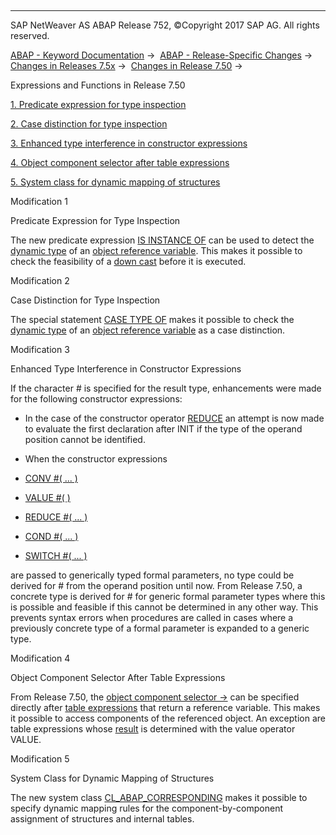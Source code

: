   

* * *

SAP NetWeaver AS ABAP Release 752, ©Copyright 2017 SAP AG. All rights reserved.

[ABAP - Keyword Documentation](https://help.sap.com/doc/abapdocu_752_index_htm/7.52/en-US/abenabap.htm) →  [ABAP - Release-Specific Changes](https://help.sap.com/doc/abapdocu_752_index_htm/7.52/en-US/abennews.htm) →  [Changes in Releases 7.5x](https://help.sap.com/doc/abapdocu_752_index_htm/7.52/en-US/abennews-75.htm) →  [Changes in Release 7.50](https://help.sap.com/doc/abapdocu_752_index_htm/7.52/en-US/abennews-750.htm) → 

Expressions and Functions in Release 7.50

[1\. Predicate expression for type inspection](#!ABAP_MODIFICATION_1@1@)

[2\. Case distinction for type inspection](#!ABAP_MODIFICATION_2@2@)

[3\. Enhanced type interference in constructor expressions](#!ABAP_MODIFICATION_3@3@)

[4\. Object component selector after table expressions](#!ABAP_MODIFICATION_4@4@)

[5\. System class for dynamic mapping of structures](#!ABAP_MODIFICATION_5@5@)

Modification 1

Predicate Expression for Type Inspection

The new predicate expression [IS INSTANCE OF](https://help.sap.com/doc/abapdocu_752_index_htm/7.52/en-US/abenlogexp_instance_of.htm) can be used to detect the [dynamic type](https://help.sap.com/doc/abapdocu_752_index_htm/7.52/en-US/abendynamic_type_glosry.htm "Glossary Entry") of an [object reference variable](https://help.sap.com/doc/abapdocu_752_index_htm/7.52/en-US/abenobject_refer_variable_glosry.htm "Glossary Entry"). This makes it possible to check the feasibility of a [down cast](https://help.sap.com/doc/abapdocu_752_index_htm/7.52/en-US/abendown_cast_glosry.htm "Glossary Entry") before it is executed.

Modification 2

Case Distinction for Type Inspection

The special statement [CASE TYPE OF](https://help.sap.com/doc/abapdocu_752_index_htm/7.52/en-US/abapcase_type.htm) makes it possible to check the [dynamic type](https://help.sap.com/doc/abapdocu_752_index_htm/7.52/en-US/abendynamic_type_glosry.htm "Glossary Entry") of an [object reference variable](https://help.sap.com/doc/abapdocu_752_index_htm/7.52/en-US/abenobject_refer_variable_glosry.htm "Glossary Entry") as a case distinction.

Modification 3

Enhanced Type Interference in Constructor Expressions

If the character # is specified for the result type, enhancements were made for the following constructor expressions:

-   In the case of the constructor operator [REDUCE](https://help.sap.com/doc/abapdocu_752_index_htm/7.52/en-US/abenconstructor_expression_reduce.htm) an attempt is now made to evaluate the first declaration after INIT if the type of the operand position cannot be identified.
    
-   When the constructor expressions
    

-   [CONV #( ... )](https://help.sap.com/doc/abapdocu_752_index_htm/7.52/en-US/abenconstructor_expression_conv.htm)

-   [VALUE #( )](https://help.sap.com/doc/abapdocu_752_index_htm/7.52/en-US/abenvalue_constructor_params_init.htm)

-   [REDUCE #( ... )](https://help.sap.com/doc/abapdocu_752_index_htm/7.52/en-US/abenconstructor_expression_reduce.htm)

-   [COND #( ... )](https://help.sap.com/doc/abapdocu_752_index_htm/7.52/en-US/abenconditional_expression_cond.htm)

-   [SWITCH #( ... )](https://help.sap.com/doc/abapdocu_752_index_htm/7.52/en-US/abenconditional_expression_switch.htm)

are passed to generically typed formal parameters, no type could be derived for # from the operand position until now. From Release 7.50, a concrete type is derived for # for generic formal parameter types where this is possible and feasible if this cannot be determined in any other way. This prevents syntax errors when procedures are called in cases where a previously concrete type of a formal parameter is expanded to a generic type.

Modification 4

Object Component Selector After Table Expressions

From Release 7.50, the [object component selector \->](https://help.sap.com/doc/abapdocu_752_index_htm/7.52/en-US/abentable_exp_chaining.htm) can be specified directly after [table expressions](https://help.sap.com/doc/abapdocu_752_index_htm/7.52/en-US/abentable_expressions.htm) that return a reference variable. This makes it possible to access components of the referenced object. An exception are table expressions whose [result](https://help.sap.com/doc/abapdocu_752_index_htm/7.52/en-US/abentable_exp_result.htm) is determined with the value operator VALUE.

Modification 5

System Class for Dynamic Mapping of Structures

The new system class [CL\_ABAP\_CORRESPONDING](https://help.sap.com/doc/abapdocu_752_index_htm/7.52/en-US/abencl_abap_corresponding.htm) makes it possible to specify dynamic mapping rules for the component-by-component assignment of structures and internal tables.